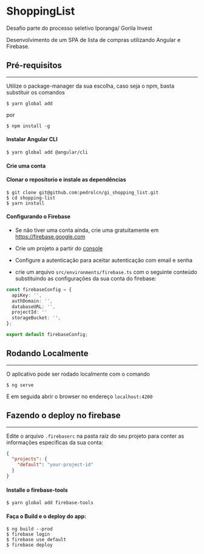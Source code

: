 # ShoppingList

Desafio parte do processo seletivo Iporanga/ Gorila Invest

Desenvolvimento de um SPA de lista de compras utilizando Angular e Firebase.


## Pré-requisitos
-----------

Utilize o package-manager da sua escolha, caso seja o npm, basta substituir os comandos

```shell
$ yarn global add 
```
por

```shell
$ npm install -g
```


#### Instalar Angular CLI

```shell
$ yarn global add @angular/cli
```
#### Crie uma conta 

#### Clonar o repositorio e instale as dependências

```shell
$ git clone git@github.com:pedrolcn/gi_shopping_list.git
$ cd shopping-list
$ yarn install
```
#### Configurando o Firebase

- Se não tiver uma conta ainda, crie uma gratuitamente em https://firebase.google.com
- Crie um projeto a partir do [console](https://console.firebase.google.com)
- Configure a autenticação para aceitar autenticação com email e senha

- crie um arquivo `src/environments/firebase.ts` com o seguinte conteúdo substituindo as configurações da sua conta do firebase:
```typescript
const firebaseConfig = {
  apiKey: '',
  authDomain: '',
  databaseURL: '',
  projectId: ''
  storageBucket: '',
};

export default firebaseConfig;
```

## Rodando Localmente
-----

O aplicativo pode ser rodado localmente com o comando
```shell
$ ng serve
```
E em seguida abrir o browser no endereço `localhost:4200`

## Fazendo o deploy no firebase
-----

Edite o arquivo `.firebaserc` na pasta raiz do seu projeto para conter as informações especificas da sua conta:

```json
{
  "projects": {
    "default": "your-project-id"
  }
}
```

#### Installe o  firebase-tools
```shell
$ yarn global add firebase-tools
```

#### Faça o Build e o deploy do app:
```shell
$ ng build --prod
$ firebase login
$ firebase use default
$ firebase deploy
```

